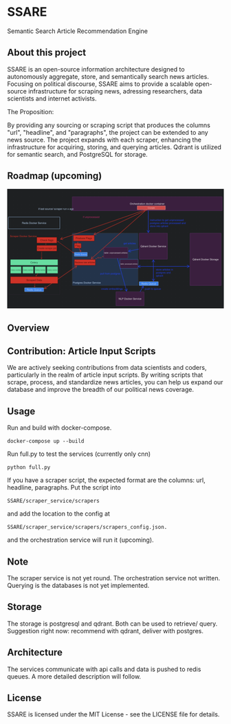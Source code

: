 # SSARE
Semantic Search Article Recommendation Engine

## About this project
SSARE is an open-source information architecture designed to autonomously aggregate, store, and semantically search news articles. Focusing on political discourse, SSARE aims to provide a scalable open-source infrastructure for scraping news, adressing researchers, data scientists and internet activists.

The Proposition:

By providing any sourcing or scraping script that produces the columns "url", "headline", and "paragraphs", the project can be extended to any news source.
The project expands with each scraper, enhancing the infrastructure for acquiring, storing, and querying articles.
Qdrant is utilized for semantic search, and PostgreSQL for storage.

## Roadmap (upcoming) 

![Alt text](media/image.png)

## Overview

## Contribution: Article Input Scripts
We are actively seeking contributions from data scientists and coders, particularly in the realm of article input scripts. By writing scripts that scrape, process, and standardize news articles, you can help us expand our database and improve the breadth of our political news coverage.


## Usage
Run and build with docker-compose.
```
docker-compose up --build
```
Run full.py to test the services (currently only cnn)
```
python full.py
```
If you have a scraper script, the expected format are the columns: url, headline, paragraphs.
Put the script into 
```
SSARE/scraper_service/scrapers
```
and add the location to the config at
```
SSARE/scraper_service/scrapers/scrapers_config.json.
```
and the orchestration service will run it (upcoming).


## Note
The scraper service is not yet round. The orchestration service not written.
Querying is the databases is not yet implemented.

## Storage
The storage is postgresql and qdrant. Both can be used to retrieve/ query.
Suggestion right now: recommend with qdrant, deliver with postgres.

## Architecture
The services communicate with api calls and data is pushed to redis queues. 
A more detailed description will follow.


## License
SSARE is licensed under the MIT License - see the LICENSE file for details.

